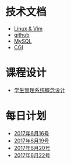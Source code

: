 # 技术文档
* [Linux & Vim](Lunix.md)
* [github](github.md)
* [MySQL](MySQL.md)
* [CGI](CGI.md)

#
# 课程设计
* [学生管理系统概念设计](Design/Stu.md)
#
# 每日计划
* [2017年6月16号](diary/20170616.md)
* [2017年6月19号](diary/20170619.md)
* [2017年6月20号](diary/20170620.md)
* [2017年6月22号](diary/20170622.md)

